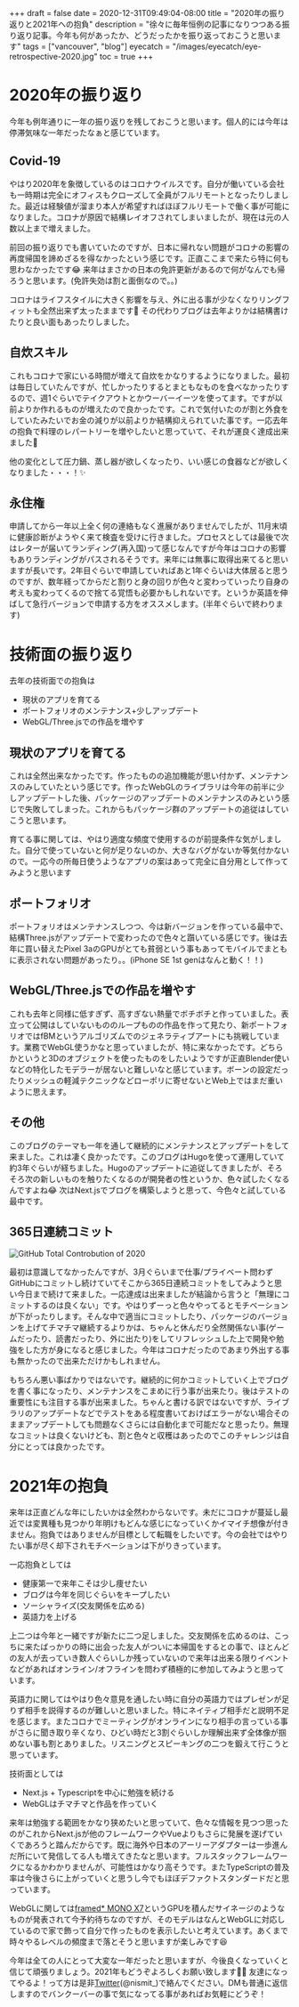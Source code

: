 +++
draft = false
date = 2020-12-31T09:49:04-08:00
title = "2020年の振り返りと2021年への抱負"
description = "徐々に毎年恒例の記事になりつつある振り返り記事。今年も何があったか、どうだったかを振り返っておこうと思います"
tags = ["vancouver", "blog"]
eyecatch = "/images/eyecatch/eye-retrospective-2020.jpg"
toc = true
+++

# 2020年の振り返り

今年も例年通りに一年の振り返りを残しておこうと思います。個人的には今年は停滞気味な一年だったなぁと感じています。

## Covid-19

やはり2020年を象徴しているのはコロナウイルスです。自分が働いている会社も一時期は完全にオフィスもクローズして全員がフルリモートとなったりしました。最近は経験値が溜まり本人が希望すればほぼフルリモートで働く事が可能になりました。コロナが原因で結構レイオフされてしまいましたが、現在は元の人数以上まで増えました。

前回の振り返りでも書いていたのですが、日本に帰れない問題がコロナの影響の再度帰国を諦めざるを得なかったという感じです。正直ここまで来たら特に何も思わなかったです😂 来年はまさかの日本の免許更新があるので何がなんでも帰ろうと思います。(免許失効は割と面倒なので。。)

コロナはライフスタイルに大きく影響を与え、外に出る事が少なくなりリングフィットも全然出来ず太ったままです👹  その代わりブログは去年よりかは結構書けたりと良い面もあったりしました。

## 自炊スキル

これもコロナで家にいる時間が増えて自炊をかなりするようになりました。最初は毎日していたんですが、忙しかったりするとまともなものを食べなかったりするので、週1ぐらいでテイクアウトとかウーバーイーツを使ってます。ですが以前よりか作れるものが増えたので良かったです。これで気付いたのが割と外食をしていたみたいでお金の減りが以前よりか結構抑えられていた事です。一応去年の抱負で料理のレパートリーを増やしたいと思っていて、それが運良く達成出来ました🙌

他の変化として圧力鍋、蒸し器が欲しくなったり、いい感じの食器などが欲しくなりました・・・！✨

## 永住権

申請してから一年以上全く何の連絡もなく進展がありませんでしたが、11月末頃に健康診断がようやく来て検査を受けに行きました。プロセスとしては最後で次はレターが届いてランディング(再入国)って感じなんですが今年はコロナの影響もありランディングがパスされるそうです。来年には無事に取得出来てると思いますが長いです。2年目ぐらいで申請していればあと1年ぐらいは大体居ると思うのですが、数年経ってからだと割りと身の回りが色々と変わっていったり自身の考えも変わってくるので捨てる覚悟も必要かもしれないです。というか英語を伸ばして急行バージョンで申請する方をオススメします。(半年ぐらいで終わります)

# 技術面の振り返り

去年の技術面での抱負は

- 現状のアプリを育てる
- ポートフォリオのメンテナンス+少しアップデート
- WebGL/Three.jsでの作品を増やす

## 現状のアプリを育てる

これは全然出来なかったです。作ったものの追加機能が思い付かず、メンテナンスのみしていたという感じです。作ったWebGLのライブラリは今年の前半に少しアップデートした後、パッケージのアップデートのメンテナンスのみという感じで失敗してしまった。これからもパッケージ群のアップデートの追従はしていこうと思います。

育てる事に関しては、やはり適度な頻度で使用するのが前提条件な気がしました。自分で使っていないと何が足りないのか、大きなバグがないか等気付かないので。一応今の所毎日使うようなアプリの案はあって完全に自分用として作ってみようと思います

## ポートフォリオ

ポートフォリオはメンテナンスしつつ、今は新バージョンを作っている最中で、結構Three.jsがアップデートで変わったので色々と躓いている感じです。後は去年に買い替えたPixel 3aのGPUがとても貧弱という事もあってモバイルでまともに表示されない問題があったり。。(iPhone SE 1st genはなんと動く！！)

## WebGL/Three.jsでの作品を増やす

これも去年と同様に低すぎず、高すぎない熱量でボチボチと作っていました。表立って公開はしていないもののループものの作品を作って見たり、新ポートフォリオではfBMというアルゴリズムでのジェネラティブアートにも挑戦しています。業務でWebGL使うかなと思っていましたが、特に来なかったです。どちらかというと3Dのオブジェクトを使ったものをしたいようですが正直Blender使いなどの特化したモデラーが居ないと難しいなと感じています。ボーンの設定だったりメッシュの軽減テクニックなどローポリに寄せないとWeb上ではまだ重いように思えます。

## その他

このブログのテーマも一年を通して継続的にメンテナンスとアップデートをして来ました。これは凄く良かったです。このブログはHugoを使って運用していて約3年ぐらいが経ちました。Hugoのアップデートに追従してきましたが、そろそろ次の新しいものを触りたくなるのが開発者の性というか、色々試したくなるんですよね😂  次はNext.jsでブログを構築しようと思って、今色々と試している最中です。

## 365日連続コミット

![GitHub Total Controbution of 2020](/images/2020/github-contribution.png)

最初は意識してなかったんですが、3月ぐらいまで仕事/プライベート問わずGitHubにコミットし続けていてそこから365日連続コミットをしてみようと思い今日まで続けて来ました。一応達成は出来ましたが結論から言うと「無理にコミットするのは良くない」です。やはりずーっと色々やってるとモチベーションが下がったりします。そんな中で適当にコミットしたり、パッケージのバージョンを上げてチマチマ継続するよりかは、ちゃんと休んだり全然関係ない事(ゲームだったり、読書だったり、外に出たり)をしてリフレッシュした上で開発や勉強をした方が身になると感じました。今年はコロナだったのであまり外出する事も無かったので出来ただけかもしれません。

もちろん悪い事ばかりではないです。継続的に何かコミットしていく上でブログを書く事になったり、メンテナンスをこまめに行う事が出来たり。後はテストの重要性にも注目する事が出来ました。ちゃんと書ける訳ではないですが、ライブラリのアップデートなどでテストをある程度書いておけばエラーがない場合そのままアップデートしても問題なくさらには自動化まで可能だなと思ったり。無理なコミットは良くないけども、割と色々と収穫はあったのでこのチャレンジは自分にとっては良かったです。

# 2021年の抱負

来年は正直どんな年にしたいかは全然わからないです。未だにコロナが蔓延し最近では変異種も見つかり年明けもどんな感じになっていくかイマイチ想像が付きません。抱負ではありませんが目標として転職をしたいです。今の会社ではやりたい事が尽く却下されモチベーションは下がりきっています。

一応抱負としては

- 健康第一で来年こそは少し痩せたい
- ブログは今年を同じぐらいをキープしたい
- ソーシャライズ(交友関係を広める)
- 英語力を上げる

上二つは今年と一緒ですが新たに二つ足しました。交友関係を広めるのは、こっちに来たばっかりの時に出会った友人がついに本帰国をするとの事で、ほとんどの友人が去っていき数人ぐらいしか残っていないので来年は出来る限りイベントなどがあればオンライン/オフラインを問わず積極的に参加してみようと思っています。

英語力に関してはやはり色々意見を通したい時に自分の英語力ではプレゼンが足りず相手を説得するのが難しいと思いました。特にネイティブ相手だと説明不足を感じます。またコロナでミーティングがオンラインになり相手の言っている事がさらに聞き取り辛くなり、ひどい時だと3割ぐらいしか理解出来ず全体像が掴めない事も割とありました。リスニングとスピーキングの二つを鍛えて行こうと思っています。

技術面としては

- Next.js + Typescriptを中心に勉強を続ける
- WebGLはチマチマと作品を作っていく

来年は勉強する範囲をかなり狭めたいと思っていて、色々な情報を見つつ思ったのがこれからNext.jsが他のフレームワークやVueよりもさらに発展を遂げていくであろうと踏んだからです。既に海外や日本のアーリーアダプターは一歩進んだ所にいて発信してる人も増えてきたなと思います。フルスタックフレームワークになるかわかりませんが、可能性はかなり高そうです。またTypeScriptの普及率は今後さらに上がっていくと思うし今でもほぼデファクトスタンダードだと思っています。

WebGLに関しては[framed* MONO X7](https://mono.frm.fm/)というGPUを積んだサイネージのようなものが発表されて今予約待ちなのですが、そのモデルはなんとWebGLに対応しているので家で飾って自分で作ったものを表示したいと考えています。あくまで時々やるレベルの頻度まで落とそうと思いますが楽しみです😆

今年は全ての人にとって大変な一年だったと思いますが、今後良くなっていくと信じて頑張りましょう。2021年もどうぞよろしくお願い致します🙇‍♂️ 友達になってやるよ！って方は是非[Twitter](https://twitter.com/nismit_)(@nismit_)で絡んでください。DMも普通に返信しますのでバンクーバーの事で気になってる事があればお気軽にどうぞ！
